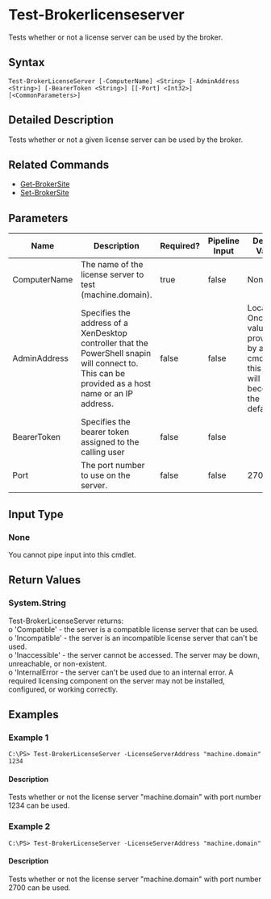 ﻿
# Test-Brokerlicenseserver
Tests whether or not a license server can be used by the broker.
## Syntax
```
Test-BrokerLicenseServer [-ComputerName] <String> [-AdminAddress <String>] [-BearerToken <String>] [[-Port] <Int32>] [<CommonParameters>]
```
## Detailed Description
Tests whether or not a given license server can be used by the broker.


## Related Commands

* [Get-BrokerSite](../Get-BrokerSite/)
* [Set-BrokerSite](../Set-BrokerSite/)
## Parameters
| Name   | Description | Required? | Pipeline Input | Default Value |
| --- | --- | --- | --- | --- |
| ComputerName | The name of the license server to test (machine.domain). | true | false | None |
| AdminAddress | Specifies the address of a XenDesktop controller that the PowerShell snapin will connect to. This can be provided as a host name or an IP address. | false | false | Localhost. Once a value is provided by any cmdlet, this value will become the default. |
| BearerToken | Specifies the bearer token assigned to the calling user | false | false |  |
| Port | The port number to use on the server. | false | false | 27000 |

## Input Type

### None
You cannot pipe input into this cmdlet.
## Return Values

### System.String
Test-BrokerLicenseServer returns:<br>o 'Compatible' - the server is a compatible license server that can be used.<br>o 'Incompatible' - the server is an incompatible license server that can't be used.<br>o 'Inaccessible' - the server cannot be accessed. The server may be down, unreachable, or non-existent.<br>o 'InternalError - the server can't be used due to an internal error. A required licensing component on the server may not be installed, configured, or working correctly.
## Examples

### Example 1
```
C:\PS> Test-BrokerLicenseServer -LicenseServerAddress "machine.domain" 1234
```
#### Description
Tests whether or not the license server "machine.domain" with port number 1234 can be used.
### Example 2
```
C:\PS> Test-BrokerLicenseServer -LicenseServerAddress "machine.domain"
```
#### Description
Tests whether or not the license server "machine.domain" with port number 2700 can be used.
